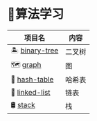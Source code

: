 # 🌠算法学习

项目名|内容
---|---
🏝 [binary-tree] |  二叉树
🗺 [graph]       |  图
🎰 [hash-table] |  哈希表
🔗 [linked-list] |  链表
🛢 [stack] |  栈

[binary-tree]: https://github.com/luolanmeet/algorithm/tree/master/binary-tree/src/pers
[graph]: https://github.com/luolanmeet/algorithm/tree/master/graph/src/pers
[hash-table]: https://github.com/luolanmeet/algorithm/tree/master/hash-table/src/pers
[linked-list]: https://github.com/luolanmeet/algorithm/tree/master/linked-list/src/pers
[stack]: https://github.com/luolanmeet/algorithm/tree/master/stack/src/pers